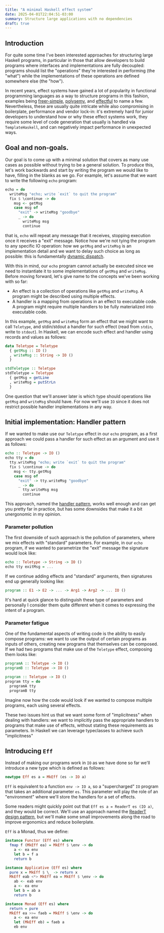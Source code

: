 ```yaml
---
title: "A minimal Haskell effect system"
date: 2025-04-01T22:04:51-03:00
summary: Structure large applications with no dependencies
draft: true
---
```


## Introduction

For quite some time I've been interested approaches for structuring large Haskell programs, in particular in those that allow developers to build programs where interfaces and implementations are fully decoupled: programs should list the "operations" they're interested in performing (the "what") while the implementations of these operations are defined somewhere else (the "how").

In recent years, effect systems have gained a lot of popularity in functional programming languages as a way to structure programs in this fashion, examples being [freer-simple](https://hackage.haskell.org/package/freer-simple), [polysemy](https://www.youtube.com/watch?v=kIwd1D9m1gE), and [effectful](https://www.youtube.com/watch?v=L21FkWWqW98) to name a few. Nevertheless, these are usually quite intricate while also compromising in boilerplate, performance and vendor lock-in: it's extremely hard for junior developers to understand how or why these effect systems work, they require some level of code generation that usually is handled via `TemplateHaskell`, and can negatively impact performance in unexpected ways.

## Goal and non-goals.

Our goal is to come up with a minimal solution that covers as many use cases as possible without trying to be a general solution. To produce this, let's work backwards and start by writing the program we would like to have, filling in the blanks as we go. For example, let's assume that we want to write the following `echo` program:

```haskell
echo = do
  writeMsg "echo; write `exit` to quit the program"
  fix $ \continue -> do
    msg <- getMsg
    case msg of
      "exit" -> writeMsg "goodbye"
      _ -> do
        writeMsg msg
        continue
```

that is, `echo` will repeat any message that it receives, stopping execution once it receives a "exit" message. Notice how we're not tying the program to any specific IO operation: how we `getMsg` and `writeMsg` is an implementation detail and we want to delay such choice as long as possible: this is fundamentally [dynamic dispatch](https://www.youtube.com/live/0jI-AlWEwYI?feature=shared&t=2928).

With this in mind, our `echo` program cannot actually be executed since we need to instantiate it to some implementations of `getMsg` and `writeMsg`. Before moving forward, let's give name to the concepts we've been working with so far:

- An effect is a collection of operations like `getMsg` and `writeMsg`. A program might be described using multiple effects.
- A handler is a mapping from operations in an effect to executable code. A program might require multiple handlers to be fully materialized into executable code.

In this example, `getMsg` and `writeMsg` form an effect that we might want to call `Teletype`, and stdin/stdout a handler for such effect (read from `stdin`, write to `stdout`). In Haskell, we can encode such effect and handler using records and values as follows:

```haskell
data Teletype = Teletype
  { getMsg :: IO ()
  , writeMsg :: String -> IO ()
  }

stdTeletype :: Teletype
stdTeletype = Teletype
  { getMsg = getLine
  , writeMsg = putStrLn
  }
```

One question that we'll answer later is which type should operations like `getMsg` and `writeMsg` should have. For now we'll use `IO` since it does not restrict possible handler implementations in any way.

## Initial implementation: Handler pattern

If we wanted to make use our `Teletype` effect in our `echo` program, as a first approach we could pass a handler for such effect as an argument and use it as follows:

```haskell
echo :: Teletype -> IO ()
echo tty = do
  tty.writeMsg "echo; write `exit` to quit the program"
  fix $ \continue -> do
    msg <- tty.getMsg
    case msg of
      "exit" -> tty.writeMsg "goodbye"
      _ -> do
        tty.writeMsg msg
        continue
```

This approach, named the [handler pattern](https://jaspervdj.be/posts/2018-03-08-handle-pattern.html), works well enough and can get you pretty far in practice, but has some downsides that make it a bit unergonomic in my opinion.

### Parameter pollution

The first downside of such approach is the pollution of parameters, where we mix effects with "standard" parameters. For example, in our `echo` program, if we wanted to parametrize the "exit" message the signature would look like:

```haskell
echo :: Teletype -> String -> IO ()
echo tty exitMsg = ...
```

If we continue adding effects and "standard" arguments, then signatures end up generally looking like:

```haskell
program :: E1 -> E2 -> ... -> Arg1 -> Arg2 -> ... IO ()
```

It's hard at quick glance to distinguish these type of parameters and personally I consider them quite different when it comes to expressing the intent of a program.

### Parameter fatigue

One of the fundamental aspects of writing code is the ability to easily compose programs: we want to use the output of certain programs as inputs of others, creating new programs that themselves can be composed. If we had two programs that make use of the `Teletype` effect, composing them looks like:


```haskell
programA :: Teletype -> IO ()
programB :: Teletype -> IO ()

program :: Teletype -> IO ()
program tty = do
  programA tty
  programB tty
```

Imagine now how the code would look if we wanted to compose multiple programs, each using several effects.

These two issues hint us that we want some form of "implicitness" when dealing with handlers: we want to implicitly pass the appropriate handlers to programs that make use of effects, without stating these requirements as parameters. In Haskell we can leverage typeclasses to achieve such "implicitness"

## Introducing `Eff`

Instead of making our programs work in `IO` as we have done so far we'll introduce a new type which is defined as follows:

```haskell
newtype Eff es a = MkEff (es -> IO a)
```

`Eff` is equivalent to a function `env -> IO a`, so a "supercharged" `IO` program that takes an additional parameter `es`. This parameter will play the role of an "environment" where we'll store the handlers for a set of effects.

Some readers might quickly point out that `Eff es a = ReaderT es (IO a)`, and they would be correct. We'll use an approach named the [ReaderT design pattern](https://tech.fpcomplete.com/blog/2017/06/readert-design-pattern/), but we'll make some small improvements along the road to improve ergonomics and reduce boilerplate.

`Eff` is a Monad, thus we define:

```haskell
instance Functor (Eff es) where
  fmap f (MkEff ea) = MkEff $ \env -> do
    a <- ea env
    let b = f a
    return b

instance Applicative (Eff es) where
  pure x = MkEff $ \_ -> return x
  MkEff eab <*> MkEff ea = MkEff $ \env -> do
    ab <- eab env
    a <- ea env
    let b = ab a
    return b

instance Monad (Eff es) where
  return = pure
  MkEff ea >>= faeb = MkEff $ \env -> do
    a <- ea env
    let (MkEff eb) = faeb a
    eb env
```

